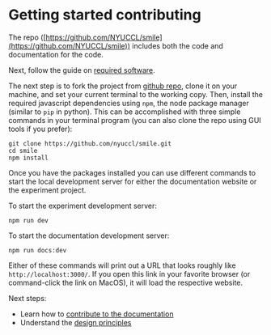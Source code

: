 # Getting started contributing

The <SmileText/> repo
([https://github.com/NYUCCL/smile](https://github.com/NYUCCL/smile)) includes
both the code and documentation for the code.

Next, follow the guide on [required software](/requirements).

The next step is to fork the project from
[github repo](https://github.com/NYUCCL/smile), clone it on your machine, and
set your current terminal to the working copy. Then, install the required
javascript dependencies using `npm`, the node package manager (similar to `pip`
in python). This can be accomplished with three simple commands in your terminal
program (you can also clone the repo using GUI tools if you prefer):

```
git clone https://github.com/nyuccl/smile.git
cd smile
npm install
```

Once you have the packages installed you can use different commands to start the
local development server for either the documentation website or the experiment
project.

To start the experiment development server:

```
npm run dev
```

To start the documentation development server:

```
npm run docs:dev
```

Either of these commands will print out a URL that looks roughly like
`http://localhost:3000/`. If you open this link in your favorite browser (or
command-click the link on MacOS), it will load the respective website.

Next steps:

- Learn how to [contribute to the documentation](/contributing)
- Understand the [design principles](/philosophy)
